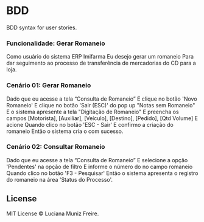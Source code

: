 # BDD
BDD syntax for user stories.

### Funcionalidade: Gerar Romaneio

Como usuário do sistema ERP Imifarma
Eu desejo gerar um romaneio
Para dar seguimento ao processo de transferência de mercadorias do CD para a loja.

### Cenário 01: Gerar Romaneio

Dado que eu acesse a tela “Consulta de Romaneio”
E clique no botão 'Novo Romaneio'
E clique no botão 'Sair (ESC)' do pop up "Notas sem Romaneio"
E o sistema apresente a tela "Digitação de Romaneio"
E preencha os campos [Motorista], [Auxiliar], [Veículo], [Destino], [Pedido], [Qtd Volume]
E acione <ENTER>
Quando clico no botão 'ESC - Sair'
E confirmo a criação do romaneio
Então o sistema cria o <romaneio> com sucesso.
  
### Cenário 02: Consultar Romaneio

Dado que eu acesse a tela “Consulta de Romaneio”
E selecione a opção 'Pendentes' na opção de filtro
E informe o número do <romaneio> no campo romaneio
Quando clico no botão 'F3 - Pesquisar'
Então o sistema apresenta o registro do romaneio na área 'Status do Processo'.

## License

MIT License © Luciana Muniz Freire.
